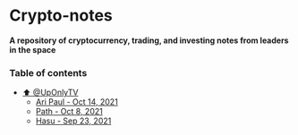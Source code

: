 # Crypto-notes
**A repository of cryptocurrency, trading, and investing notes from leaders in the space**

### Table of contents <a id="Table-of-contents"></a>

* [⬆️ @UpOnlyTV](./UpOnlyTV)
  * [Ari Paul - Oct 14, 2021](./UpOnlyTV/Ari_Paul_10_14_2021.md) 
  * [Path - Oct 8, 2021](./UpOnlyTV/Path_10_07_2021.md) 
  * [Hasu - Sep 23, 2021](./UpOnlyTV/Hasu_09_23_2021.md)
